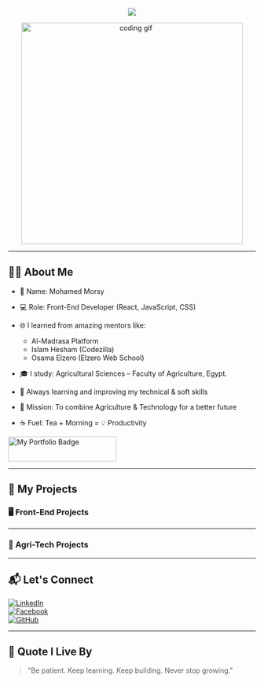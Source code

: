 <!-- ✨ Header Animated Title -->
<p align="center">
  <img src="https://readme-typing-svg.demolab.com?font=Fira+Code&size=26&pause=1000&color=13BEA0&vCenter=true&width=500&lines=Hi+there!+%F0%9F%91%8B;I'm+Mohamed+Morsy.;Front-End+Developer+%F0%9F%92%BB;Agriculture+Student+%F0%9F%8C%B1;Lover+of+Code+%26+Creativity!" />
</p>

<!-- 👨‍💻 Hero GIF -->
<p align="center">
  <img src="https://media.giphy.com/media/ZVik7pBtu9dNS/giphy.gif" width="450" alt="coding gif">
</p>

---

<h2 align="left">👨‍💼 About Me</h2>

- 👋 Name: Mohamed Morsy
  
- 💻 Role: Front-End Developer (React, JavaScript, CSS)
- 🌐 I learned from amazing mentors like:
  - Al-Madrasa Platform
  - Islam Hesham (Codezilla)
  - Osama Elzero (Elzero Web School)
    
- 🎓 I study: Agricultural Sciences – Faculty of Agriculture, Egypt.
  
- 🧠 Always learning and improving my technical & soft skills
  
- 🚀 Mission: To combine Agriculture & Technology for a better future
  
- ☕ Fuel: Tea + Morning = 💡 Productivity

</td>
<td valign="top" width="50%" align="center">

<a href="https://your-portfolio-link.com" target="_blank">
  <img src="https://img.shields.io/badge/My%20Portfolio-%2313BEA0?style=for-the-badge&logo=firefox-browser&logoColor=white" alt="My Portfolio Badge" style="width:220px;height:50px;">
</a>

</td>
</tr></table>

---

<h2 align="left">🚀 My Projects</h2>

### 🖥️ Front-End Projects


---

### 🌾 Agri-Tech Projects


---

<h2 align="left">📬 Let's Connect</h2>

[![LinkedIn](https://img.shields.io/badge/-MohamedMorsy-blue?style=flat-square&logo=linkedin&logoColor=white)](https://www.linkedin.com/)  
[![Facebook](https://img.shields.io/badge/-MohamedMorsy-3b5998?style=flat-square&logo=facebook&logoColor=white)](https://www.facebook.com/)  
[![GitHub](https://img.shields.io/badge/-MohamedMorsy-000?style=flat-square&logo=github&logoColor=white)](https://github.com/)  

---

<h2 align="left">🧠 Quote I Live By</h2>

> "Be patient. Keep learning. Keep building. Never stop growing."

